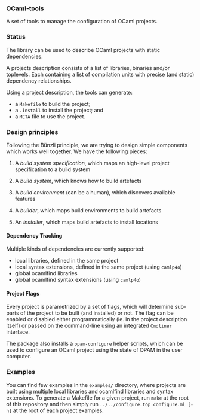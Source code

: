 ### OCaml-tools

A set of tools to manage the configuration of OCaml projects.

### Status

The library can be used to describe OCaml projects with static dependencies.

A projects description consists of a list of libraries, binaries and/or toplevels.
Each containing a list of compilation units with precise (and static) dependency
relationships.

Using a project description, the tools can generate:

- a `Makefile` to build the project;
- a `.install` to install the project; and
- a `META` file to use the project.

### Design principles

Following the Bünzli principle, we are trying to design simple components
which works well together. We have the following pieces:

1. A *build system specification*, which maps an high-level project specification
   to a build system

2. A *build system*, which knows how to build artefacts

3. A *build environment* (can be a human), which discovers available features

4. A *builder*, which maps build environments to build artefacts

5. An *installer*, which maps build artefacts to install locations

#### Dependency Tracking

Multiple kinds of dependencies are currently supported:

- local libraries, defined in the same project
- local syntax extensions, defined in the same project (using `camlp4o`)
- global ocamlfind libraries
- global ocamlfind syntax extensions (using `camlp4o`)

#### Project Flags

Every project is parametrized by a set of flags, which will determine sub-parts
of the project to be built (and installed) or not. The flag can be enabled or
disabled either programmatically (ie. in the project description itself) or
passed on the command-line using an integrated `Cmdliner` interface.

The package also installs a `opam-configure` helper scripts, which can be used
to configure an OCaml project using the state of OPAM in the user computer.

### Examples

You can find few examples in the `examples/` directory, where projects are built using
multiple local libraries and ocamlfind libraries and syntax extensions. To generate a
Makefile for a given project, run `make` at the root of this repository and then
simply run `../../configure.top configure.ml [-h]` at the root of each project examples.

